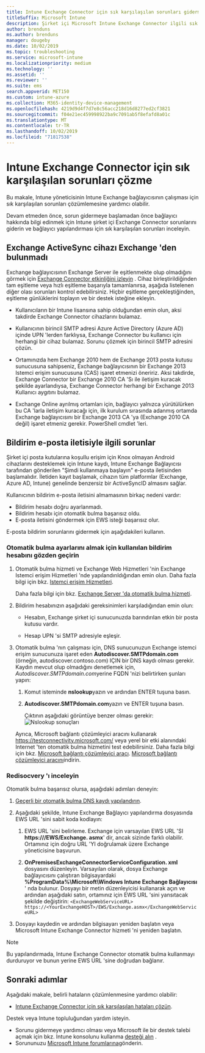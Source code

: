 ```yaml
---
title: Intune Exchange Connector için sık karşılaşılan sorunları giderme
titleSuffix: Microsoft Intune
description: Şirket içi Microsoft Intune Exchange Connector ilgili sık karşılaşılan sorunları giderin ve çözün
author: brenduns
ms.author: brenduns
manager: dougeby
ms.date: 10/02/2019
ms.topic: troubleshooting
ms.service: microsoft-intune
ms.localizationpriority: medium
ms.technology: ''
ms.assetid: ''
ms.reviewer: ''
ms.suite: ems
search.appverid: MET150
ms.custom: intune-azure
ms.collection: M365-identity-device-management
ms.openlocfilehash: 4219d9d4f7d7e8c56acc218d16d8277ed2cf3821
ms.sourcegitcommit: f04e21ec459998922ba9c7091ab5f8efafd8a01c
ms.translationtype: MT
ms.contentlocale: tr-TR
ms.lasthandoff: 10/02/2019
ms.locfileid: "71817538"
---
```

# <a name="resolve-common-problems-for-the-intune-exchange-connector"></a>Intune Exchange Connector için sık karşılaşılan sorunları çözme
 
Bu makale, Intune yöneticisinin Intune Exchange bağlayıcısının çalışması için sık karşılaşılan sorunları çözümlemesine yardımcı olabilir.  

Devam etmeden önce, sorun gidermeye başlamadan önce bağlayıcı hakkında bilgi edinmek için Intune şirket içi Exchange Connector sorunlarını giderin ve bağlayıcı yapılandırması için sık karşılaşılan sorunları inceleyin. 

## <a name="exchange-activesync-device-not-discovered-from-exchange"></a>Exchange ActiveSync cihazı Exchange 'den bulunmadı

Exchange bağlayıcısının Exchange Server ile eşitlenmekte olup olmadığını görmek için [Exchange Connector etkinliğini izleyin](exchange-connector-install.md#on-premises-intune-exchange-connector-high-availability-support) . Cihaz birleştirildiğinden tam eşitleme veya hızlı eşitleme başarıyla tamamlanırsa, aşağıda listelenen diğer olası sorunları kontrol edebilirsiniz. Hiçbir eşitleme gerçekleştiğinden, eşitleme günlüklerini toplayın ve bir destek isteğine ekleyin.  

- Kullanıcıların bir Intune lisansına sahip olduğundan emin olun, aksi takdirde Exchange Connector cihazlarını bulamaz.  

- Kullanıcının birincil SMTP adresi Azure Active Directory (Azure AD) içinde UPN 'lerden farklıysa, Exchange Connector bu kullanıcı için herhangi bir cihaz bulamaz. Sorunu çözmek için birincil SMTP adresini çözün.  

- Ortamınızda hem Exchange 2010 hem de Exchange 2013 posta kutusu sunucusuna sahipseniz, Exchange bağlayıcısının bir Exchange 2013 Istemci erişim sunucusuna (CAS) işaret etmenizi öneririz. Aksi takdirde, Exchange Connector bir Exchange 2010 CA 'Sı ile iletişim kuracak şekilde ayarlandıysa, Exchange Connector herhangi bir Exchange 2013 Kullanıcı aygıtını bulamaz.  

- Exchange Online ayrılmış ortamları için, bağlayıcı yalnızca yürütülürken bu CA 'larla iletişim kuracağı için, ilk kurulum sırasında adanmış ortamda Exchange bağlayıcısını bir Exchange 2013 CA 'ya (Exchange 2010 CA değil) işaret etmeniz gerekir. PowerShell cmdlet 'leri.  


## <a name="problems-with-the-notification-email-message"></a>Bildirim e-posta iletisiyle ilgili sorunlar  

Şirket içi posta kutularına koşullu erişim için Knox olmayan Android cihazlarını desteklemek için Intune kaydı, Intune Exchange Bağlayıcısı tarafından gönderilen "Şimdi kullanmaya başlayın" e-posta iletisinden başlamalıdır. İletiden kayıt başlamak, cihazın tüm platformlar (Exchange, Azure AD, Intune) genelinde benzersiz bir ActiveSyncID almasını sağlar.  

Kullanıcının bildirim e-posta iletisini almamasının birkaç nedeni vardır:  

- Bildirim hesabı doğru ayarlanmadı.
- Bildirim hesabı için otomatik bulma başarısız oldu.
- E-posta iletisini göndermek için EWS isteği başarısız olur.

E-posta bildirim sorunlarını gidermek için aşağıdakileri kullanın.

### <a name="review-the-notification-account-thats-used-to-retrieve-autodiscover-settings"></a>Otomatik bulma ayarlarını almak için kullanılan bildirim hesabını gözden geçirin
1. Otomatik bulma hizmeti ve Exchange Web Hizmetleri 'nin Exchange Istemci erişim Hizmetleri 'nde yapılandırıldığından emin olun. Daha fazla bilgi için bkz. [Istemci erişim Hizmetleri](https://docs.microsoft.com/Exchange/architecture/client-access/client-access).

   Daha fazla bilgi için bkz. [Exchange Server 'da otomatik bulma hizmeti](https://docs.microsoft.com/Exchange/architecture/client-access/autodiscover?view=exchserver-2019).


2. Bildirim hesabınızın aşağıdaki gereksinimleri karşıladığından emin olun:

   - Hesabın, Exchange şirket içi sunucunuzda barındırılan etkin bir posta kutusu vardır.  

   - Hesap UPN 'si SMTP adresiyle eşleşir.

3. Otomatik bulma 'nın çalışması için, DNS sunucunuzun Exchange istemci erişim sunucunuza işaret eden **Autodiscover.SMTPdomain.com** (örneğin, autodiscover.contoso.com) IÇIN bir DNS kaydı olması gerekir. Kaydın mevcut olup olmadığını denetlemek için, *Autodiscover.SMTPdomain.com*yerine FQDN 'nizi belirtirken şunları yapın:

   1. Komut isteminde **nslookup**yazın ve ardından ENTER tuşuna basın.  

   2. **Autodiscover.SMTPdomain.com**yazın ve ENTER tuşuna basın.

      Çıktının aşağıdaki görüntüye benzer olması gerekir:  
      ![Nslookup sonuçları](./media/troubleshoot-exchange-connector-common-problems/nslookup-results.png
)

   Ayrıca, Microsoft bağlantı çözümleyici aracını kullanarak https://testconnectivity.microsoft.com/ veya yerel bir etki alanındaki Internet 'ten otomatik bulma hizmetini test edebilirsiniz. Daha fazla bilgi için bkz. [Microsoft bağlantı çözümleyici aracı](https://docs.microsoft.com/en-us/previous-versions/office/exchange-remote-connectivity/jj851141(v=exchg.80)). [Microsoft bağlantı çözümleyici aracını](http://go.microsoft.com/fwlink/?LinkID=313782)indirin.


### <a name="review-autodisocvery"></a>Redisocvery 'ı inceleyin  

Otomatik bulma başarısız olursa, aşağıdaki adımları deneyin:
1. [Geçerli bir otomatik bulma DNS kaydı yapılandırın](https://docs.microsoft.com/previous-versions/exchange-server/exchange-150/mt473798(v=exchg.150)). 

2. Aşağıdaki şekilde, Intune Exchange Bağlayıcı yapılandırma dosyasında EWS URL 'sini sabit koda kodlayın:

   1. EWS URL 'sini belirleme. Exchange için varsayılan EWS URL 'SI **https://<mailServerFQDN>/EWS/Exchange. asmx**' dir, ancak sizinde farklı olabilir. Ortamınız için doğru URL 'YI doğrulamak üzere Exchange yöneticisine başvurun.

   2. **OnPremisesExchangeConnectorServiceConfiguration. xml** dosyasını düzenleyin. Varsayılan olarak, dosya Exchange bağlayıcısını çalıştıran bilgisayardaki **%ProgramData%\Microsoft\Windows Intune Exchange Bağlayıcısı** ' nda bulunur. Dosyayı bir metin düzenleyicisi kullanarak açın ve ardından aşağıdaki satırı, ortamınız için EWS URL 'sini yansıtacak şekilde değiştirin: `<ExchangeWebServiceURL> https://<YourExchangeHOST>/EWS/Exchange.asmx</ExchangeWebServiceURL>`
    

3. Dosyayı kaydedin ve ardından bilgisayarı yeniden başlatın veya Microsoft Intune Exchange Connector hizmeti 'ni yeniden başlatın.

>[!NOTE]
> Bu yapılandırmada, Intune Exchange Connector otomatik bulma kullanmayı durduruyor ve bunun yerine EWS URL 'sine doğrudan bağlanır.

## <a name="next-steps"></a>Sonraki adımlar  

Aşağıdaki makale, belirli hataların çözümlenmesine yardımcı olabilir:
- [Intune Exchange Connector için sık karşılaşılan hataları çözün](troubleshoot-exchange-connector-common-errors.md).

Destek veya Intune topluluğundan yardım isteyin.
- Sorunu gidermeye yardımcı olması veya Microsoft ile bir destek talebi açmak için bkz. Intune konsolunu kullanma [desteği alın](../fundamentals/get-support.md) . 
- Sorununuzu [Microsoft Intune forumlarına](https://social.technet.microsoft.com/Forums/en-US/home?forum=microsoftintuneprod)gönderin.  

